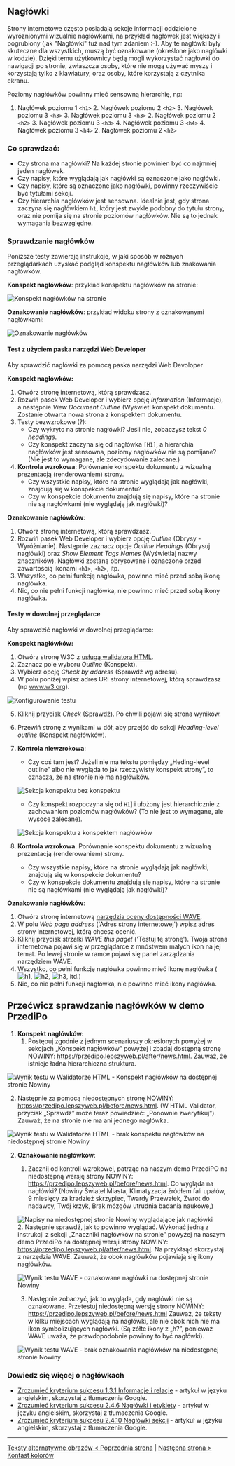 ## Nagłówki
Strony internetowe często posiadają sekcje informacji oddzielone wyróznionymi wizualnie nagłówkami, na przykład nagłówek jest większy i pogrubiony (jak "Nagłówki" tuż nad tym zdaniem :-). Aby te nagłówki były skuteczne dla wszystkich, muszą być oznakowane (określone jako nagłówki w kodzie). Dzięki temu użytkownicy będą mogli wykorzystać nagłowki do nawigacji po stronie, zwłaszcza osoby, które nie mogą używać  myszy i korzystają tylko z klawiatury, oraz osoby, które korzystają z czytnika ekranu.

Poziomy nagłówków powinny mieć sensowną hierarchię, np:
1. Nagłówek poziomu 1 `<h1>`
   2. Nagłówek poziomu 2 `<h2>`
      3. Nagłówek poziomu 3 `<h3>`
      3. Nagłówek poziomu 3 `<h3>`
   2. Nagłówek poziomu 2 `<h2>`
      3. Nagłówek poziomu 3 `<h3>`
         4. Nagłówek poziomu 3 `<h4>`
         4. Nagłówek poziomu 3 `<h4>`
   2. Nagłówek poziomu 2 `<h2>`

### Co sprawdzać:
-	Czy strona ma nagłówki? Na każdej stronie powinien być co najmniej jeden nagłówek.
-	Czy napisy, które wyglądają jak nagłówki są oznaczone jako nagłówki.
-	Czy napisy, które są oznaczone jako nagłówki, powinny rzeczywiście być tytułami sekcji.
-	Czy hierarchia nagłówków jest sensowna. Idealnie jest, gdy strona zaczyna się nagłówkiem `h1`, który jest zwykle podobny do tytułu strony, oraz nie pomija się na stronie poziomów nagłówków. Nie są to jednak wymagania bezwzględne.

### Sprawdzanie nagłówków
Poniższe testy zawierają instrukcje, w jaki sposób w różnych przeglądarkach uzyskać podgląd konspektu nagłówków lub znakowania nagłówków.

**Konspekt nagłówków**: przykład konspektu nagłówków na stronie:

![Konspekt nagłówków na stronie](/img/03_P_naglowki-konspekt.png) 

**Oznakowanie nagłówków**: przykład widoku strony z oznakowanymi nagłówkami:

![Oznakowanie nagłówków](/img/03_P_naglowki-znaczniki.png) 

#### Test z użyciem paska narzędzi Web Developer
Aby sprawdzić nagłówki za pomocą paska narzędzi Web Devoloper

**Konspekt nagłówków:**

1.	Otwórz stronę internetową, którą sprawdzasz.
2.	Rozwiń pasek Web Developer i wybierz opcję *Information* (Informacje), a następnie *View Document Outline* (Wyświetl konspekt dokumentu. Zostanie otwarta nowa strona z konspektem dokumentu.
3.	Testy bezwzrokowe (?):
    - Czy wykryto na stronie nagłówki? Jeśli nie, zobaczysz tekst *0 headings*.
    - Czy konspekt zaczyna się od nagłówka `[H1]`, a hierarchia nagłówków jest sensowna, poziomy nagłówków nie są pomijane? (Nie jest to wymagane, ale zdecydowanie zalecane.)
4.	**Kontrola wzrokowa**: Porównanie konspektu dokumentu z wizualną prezentacją (renderowaniem) strony.
    - Czy wszystkie napisy, które na stronie wyglądają jak nagłówki, znajdują się w konspekcie dokumentu?
    - Czy w konspekcie dokumentu znajdują się napisy, które na stronie nie są nagłówkami (nie wyglądają jak nagłówki)? 

**Oznakowanie nagłówków**:

1.	Otwórz stronę internetową, którą sprawdzasz.
2.	Rozwiń pasek Web Developer i wybierz opcję *Outline* (Obrysy - Wyróżnianie). Następnie zaznacz opcje *Outline Headings* (Obrysuj nagłówki) oraz *Show Element Tags Names* (Wyświetlaj nazwy znaczników). Nagłówki zostaną obrysowane i oznaczone przed zawartością ikonami `<h1>`, `<h2>`, itp.
3.	Wszystko, co pełni funkcję nagłówka, powinno mieć przed sobą ikonę nagłówka.
4.	Nic, co nie pełni funkcji nagłówka, nie powinno mieć przed sobą ikony nagłówka.

#### Testy w dowolnej przeglądarce  

Aby sprawdzić nagłówki w dowolnej przeglądarce: 

**Konspekt nagłówków:**

1.	Otwórz stronę W3C z [usługą walidatora HTML](https://validator.w3.org/nu/).
2.	Zaznacz pole wyboru *Outline* (Konspekt).
3.	Wybierz opcję *Check by address* (Sprawdź wg adresu).
4.  W polu poniżej wpisz adres URI strony internetowej, którą sprawdzasz (np www.w3.org).

   ![Konfigurowanie testu](/img/03_P_naglowki_nu-html.png)
 
5.	Kliknij przycisk *Check* (Sprawdź). Po chwili pojawi się strona wyników.
6.	Przewiń stronę z wynikami w dół, aby przejść do sekcji *Heading-level outline* (Konspekt nagłówków).
7.	**Kontrola niewzrokowa**:
	- Czy coś tam jest? Jeżeli nie ma tekstu pomiędzy „Heding-level outline” albo nie wygląda to jak rzeczywisty konspekt strony”, to oznacza, że na stronie nie ma nagłówków.
	
	![Sekcja konspektu bez konspektu](/img/03_P_naglowki_nu-html-brak.png)
	   
	- Czy konspekt rozpoczyna się od `H1`] i ułożony jest hierarchicznie z zachowaniem poziomów nagłówków? (To nie jest to wymagane, ale wysoce zalecane).
	
	![Sekcja konspektu z konspektem nagłówków](/img/03_P_naglowki_nu-html-konspekt.png)
 
8.	**Kontrola wzrokowa**. Porównanie konspektu dokumentu z wizualną prezentacją (renderowaniem) strony.
	- Czy wszystkie napisy, które na stronie wyglądają jak nagłówki, znajdują się w konspekcie dokumentu?
	- Czy w konspekcie dokumentu znajdują się napisy, które na stronie nie są nagłówkami (nie wyglądają jak nagłówki)? 

**Oznakowanie nagłówków**:

1.	Otwórz stronę internetową [narzędzia oceny dostępności WAVE](http://wave.webaim.org).
2.	W polu *Web page address* ('Adres strony internetowej') wpisz adres strony internetowej, którą chcesz ocenić.
3.	Kliknij przycisk strzałki *WAVE this page!* ('Testuj tę stronę'). Twoja strona internetowa pojawi się w przeglądarce z mnóstwem małych ikon na jej temat. Po lewej stronie w ramce pojawi się panel zarządzania narzędziem WAVE.
4.	Wszystko, co pełni funkcję nagłówka powinno mieć ikonę nagłówka (![h1](/img/03_P_h1.png), ![h2](/img/03_P_h2.png), ![h3](/img/03_P_h3.png),  itd.)
5.	Nic, co nie pełni funkcji nagłówka, nie powinno mieć ikony nagłówka.   



## Przećwicz sprawdzanie nagłówków w demo PrzediPo

1. **Konspekt nagłówków:**
   1. Postępuj zgodnie z jednym scenariuszy określonych powyżej w sekcjach „Konspekt nagłówków” powyżej i zbadaj dostępną stronę NOWINY: https://przedipo.lepszyweb.pl/after/news.html. Zauważ, że istnieje ładna hierarchiczna struktura.

![Wynik testu w Walidatorze HTML - Konspekt nagłówków na dostępnej stronie Nowiny](/img/03_P_naglowki_nu-html-po.png)

   2. Następnie za pomocą niedostępnych stronę NOWINY: https://przedipo.lepszyweb.pl/before/news.html. (W HTML Validator, przycisk „Sprawdź” może teraz powiedzieć: „Ponownie zweryfikuj”). Zauważ, że na stronie nie ma ani jednego nagłówka.

![Wynik testu w Walidatorze HTML - brak konspektu nagłówków na niedostępnej stronie Nowiny](/img/03_P_naglowki_nu-html-przed.png)
 
2. **Oznakowanie nagłówków**:

   1. Zacznij od kontroli wzrokowej, patrząc na naszym demo PrzediPO na niedostępną wersję strony NOWINY: https://przedipo.lepszyweb.pl/before/news.html. Co wygląda na nagłówki? (Nowiny Świateł Miasta, Klimatyzacja źródłem fali upałów, 9 miesięcy za kradzież skrzypiec, Twardy Przewałek, Zwrot do nadawcy, Twój krzyk, Brak mózgów utrudnia badania naukowe,)
   
   ![Napisy na niedostępnej stronie Nowiny wyglądające jak nagłówki](/img/03_P_naglowki_przed.png)  
   2. Następnie sprawdź, jak to powinno wyglądać. Wykonać jedną z instrukcji z sekcji „Znaczniki nagłówków na stronie” powyżej na naszym demo PrzediPo na dostępnej wersji strony NOWINY: https://przedipo.lepszyweb.pl/after/news.html. Na przykłaąd skorzystaj z narzędzia WAVE. Zauważ, że obok nagłówków pojawiają się ikony nagłówków.
   
   ![Wynik testu WAVE - oznakowane nagłówki na dostępnej stronie Nowiny](/img/03_P_naglowki_wave-po.png)
 
   3. Następnie zobaczyć, jak to wygląda, gdy nagłówki nie są oznakowane. Przetestuj niedostępną wersję strony NOWINY: https://przedipo.lepszyweb.pl/before/news.html Zauważ, że teksty w kilku miejscach wyglądają na nagłówki, ale nie obok nich nie ma ikon symbolizujących nagłówki. (Są żółte ikony z „h?”, ponieważ WAVE uważa, że prawdopodobnie powinny to być nagłówki).
   
   ![Wynik testu WAVE - brak oznakowania nagłówków na niedostępnej stronie Nowiny](/img/03_P_naglowki_wave-przed.png)
 
### Dowiedz się więcej o nagłówkach 
-	[Zrozumieć kryterium sukcesu 1.3.1 Informacje i relacje](https://www.w3.org/WAI/WCAG21/Understanding/info-and-relationships.html)  - artykuł w języku angielskim, skorzystaj z tłumaczenia Google.
-	[Zrozumieć kryterium sukcesu 2.4.6 Nagłówki i etykiety](https://www.w3.org/WAI/WCAG21/Understanding/headings-and-labels.html)  - artykuł w języku angielskim, skorzystaj z tłumaczenia Google.
-	[Zrozumieć kryterium sukcesu 2.4.10 Nagłówki sekcji](https://www.w3.org/WAI/WCAG21/Understanding/section-headings.html)  - artykuł w języku angielskim, skorzystaj z tłumaczenia Google.


-------------------------------------
[Teksty alternatywne obrazów &lt; Poprzednia strona](testy/02_P_odpowiedniki-tekstowe-obrazow.md) | [Następna strona &gt; Kontast kolorów](04_P_kontrast-kolorów.md)
